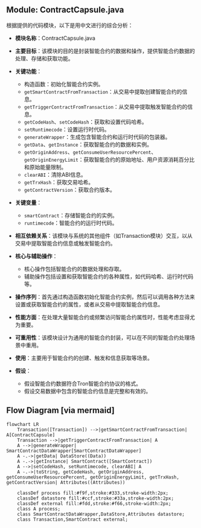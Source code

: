 ## Module: ContractCapsule.java
根据提供的代码模块，以下是用中文进行的综合分析：

- **模块名称**：ContractCapsule.java

- **主要目标**：该模块的目的是封装智能合约的数据和操作，提供智能合约数据的处理、存储和获取功能。

- **关键功能**：
  - 构造函数：初始化智能合约实例。
  - `getSmartContractFromTransaction`：从交易中提取创建智能合约的信息。
  - `getTriggerContractFromTransaction`：从交易中提取触发智能合约的信息。
  - `getCodeHash`、`setCodeHash`：获取和设置代码哈希。
  - `setRuntimecode`：设置运行时代码。
  - `generateWrapper`：生成包含智能合约和运行时代码的包装器。
  - `getData`、`getInstance`：获取智能合约的数据和实例。
  - `getOriginAddress`、`getConsumeUserResourcePercent`、`getOriginEnergyLimit`：获取智能合约的原始地址、用户资源消耗百分比和原始能量限制。
  - `clearABI`：清除ABI信息。
  - `getTrxHash`：获取交易哈希。
  - `getContractVersion`：获取合约版本。

- **关键变量**：
  - `smartContract`：存储智能合约的实例。
  - `runtimecode`：智能合约的运行时代码。

- **相互依赖关系**：该模块与系统的其他组件（如Transaction模块）交互，以从交易中提取智能合约信息或触发智能合约。

- **核心与辅助操作**：
  - 核心操作包括智能合约的数据处理和存取。
  - 辅助操作包括设置和获取智能合约的各种属性，如代码哈希、运行时代码等。

- **操作序列**：首先通过构造函数初始化智能合约实例，然后可以调用各种方法来设置或获取智能合约的属性，或者从交易中提取智能合约信息。

- **性能方面**：在处理大量智能合约或频繁访问智能合约属性时，性能考虑显得尤为重要。

- **可重用性**：该模块设计为通用的智能合约封装，可以在不同的智能合约处理场景中重用。

- **使用**：主要用于智能合约的创建、触发和信息获取等场景。

- **假设**：
  - 假设智能合约数据符合Tron智能合约协议的格式。
  - 假设交易数据中包含的智能合约信息是完整和有效的。
## Flow Diagram [via mermaid]
```mermaid
flowchart LR
    Transaction([Transaction]) -->|getSmartContractFromTransaction| A[ContractCapsule]
    Transaction -->|getTriggerContractFromTransaction| A
    A -->|generateWrapper| SmartContractDataWrapper[SmartContractDataWrapper]
    A -.->|getData| DataStore((Data))
    A -.->|getInstance| SmartContract([SmartContract])
    A -->|setCodeHash, setRuntimecode, clearABI| A
    A -.->|toString, getCodeHash, getOriginAddress, getConsumeUserResourcePercent, getOriginEnergyLimit, getTrxHash, getContractVersion| Attributes((Attributes))

    classDef process fill:#f9f,stroke:#333,stroke-width:2px;
    classDef datastore fill:#ccf,stroke:#33a,stroke-width:2px;
    classDef external fill:#fdd,stroke:#f66,stroke-width:2px;
    class A process;
    class SmartContractDataWrapper,DataStore,Attributes datastore;
    class Transaction,SmartContract external;
```
